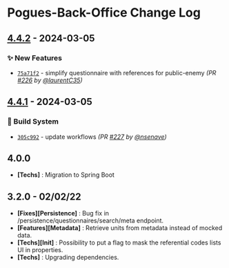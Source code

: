 # Pogues-Back-Office Change Log

## [4.4.2] - 2024-03-05
### :sparkles: New Features
- [`75a71f2`](https://github.com/InseeFr/Pogues-Back-Office/commit/75a71f20b9fd99a8dbe66497e6dc44def846082f) - simplify questionnaire with references for public-enemy *(PR [#226](https://github.com/InseeFr/Pogues-Back-Office/pull/226) by [@laurentC35](https://github.com/laurentC35))*


## [4.4.1] - 2024-03-05
### :construction_worker: Build System
- [`305c992`](https://github.com/InseeFr/Pogues-Back-Office/commit/305c9926331637f019a1c26c488b1ef6e1e4483c) - update workflows *(PR [#227](https://github.com/InseeFr/Pogues-Back-Office/pull/227) by [@nsenave](https://github.com/nsenave))*


## 4.0.0
- **[Techs]** : Migration to Spring Boot

## 3.2.0 - 02/02/22

- **[Fixes][Persistence]** : Bug fix in /persistence/questionnaires/search/meta endpoint.
- **[Features][Metadata]** : Retrieve units from metadata instead of mocked data.
- **[Techs][Init]** : Possibility to put a flag to mask the referential codes lists UI in properties.
- **[Techs]** : Upgrading dependencies.

[4.4.1]: https://github.com/InseeFr/Pogues-Back-Office/compare/4.4.0...4.4.1
[4.4.2]: https://github.com/InseeFr/Pogues-Back-Office/compare/4.4.1...4.4.2